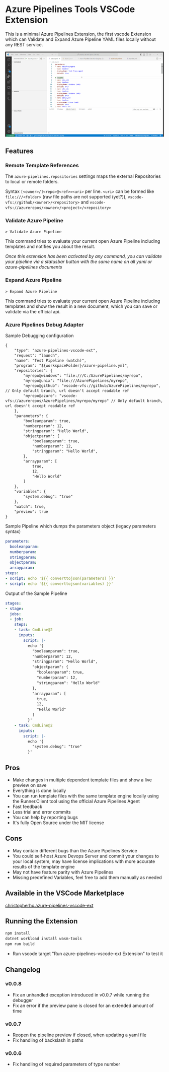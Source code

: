 # Azure Pipelines Tools VSCode Extension

This is a minimal Azure Pipelines Extension, the first vscode Extension which can Validate and Expand Azure Pipeline YAML files locally without any REST service.

![Demo](https://github.com/ChristopherHX/runner.server/blob/main/docs/azure-pipelines/images/demo.gif?raw=true)

## Features

### Remote Template References

The `azure-pipelines.repositories` settings maps the external Repositories to local or remote folders.

Syntax `[<owner>/]<repo>@<ref>=<uri>` per line. `<uri>` can be formed like `file:///<folder>` (raw file paths are not supported (yet?)), `vscode-vfs://github/<owner>/<repository>` and `vscode-vfs://azurerepos/<owner>/<project>/<repository>`

### Validate Azure Pipeline

`> Validate Azure Pipeline`

This command tries to evaluate your current open Azure Pipeline including templates and notifies you about the result.

_Once this extension has been activated by any command, you can validate your pipeline via a statusbar button with the same name on all yaml or azure-pipelines documents_

### Expand Azure Pipeline

`> Expand Azure Pipeline`

This command tries to evaluate your current open Azure Pipeline including templates and show the result in a new document, which you can save or validate via the official api.

### Azure Pipelines Debug Adapter

Sample Debugging configuration
```jsonc
{
    "type": "azure-pipelines-vscode-ext",
    "request": "launch",
    "name": "Test Pipeline (watch)",
    "program": "${workspaceFolder}/azure-pipeline.yml",
    "repositories": {
        "myrepo@windows": "file:///C:/AzurePipelines/myrepo",
        "myrepo@unix": "file:///AzurePipelines/myrepo",
        "myrepo@github": "vscode-vfs://github/AzurePipelines/myrepo", // Only default branch, url doesn't accept readable ref
        "myrepo@azure": "vscode-vfs://azurerepos/AzurePipelines/myrepo/myrepo" // Only default branch, url doesn't accept readable ref
    },
    "parameters": {
        "booleanparam": true,
        "numberparam": 12,
        "stringparam": "Hello World",
        "objectparam": {
            "booleanparam": true,
            "numberparam": 12,
            "stringparam": "Hello World",
        },
        "arrayparam": [
            true,
            12,
            "Hello World"
        ]
    },
    "variables": {
        "system.debug": "true"
    },
    "watch": true,
    "preview": true
}
```

Sample Pipeline which dumps the parameters object (legacy parameters syntax)
```yaml
parameters:
  booleanparam:
  numberparam:
  stringparam:
  objectparam:
  arrayparam:
steps:
- script: echo '${{ converttojson(parameters) }}'
- script: echo '${{ converttojson(variables) }}'
```

Output of the Sample Pipeline
```yaml
stages:
- stage: 
  jobs:
  - job: 
    steps:
    - task: CmdLine@2
      inputs:
        script: |-
          echo '{
            "booleanparam": true,
            "numberparam": 12,
            "stringparam": "Hello World",
            "objectparam": {
              "booleanparam": true,
              "numberparam": 12,
              "stringparam": "Hello World"
            },
            "arrayparam": [
              true,
              12,
              "Hello World"
            ]
          }'
    - task: CmdLine@2
      inputs:
        script: |-
          echo '{
            "system.debug": "true"
          }'
```

## Pros
- Make changes in multiple dependent template files and show a live preview on save
- Everything is done locally
- You can run template files with the same template engine locally using the Runner.Client tool using the official Azure Pipelines Agent
- Fast feedback
- Less trial and error commits
- You can help by reporting bugs
- It's fully Open Source under the MIT license

## Cons
- May contain different bugs than the Azure Pipelines Service
- You could self-host Azure Devops Server and commit your changes to your local system, may have license implications with more accurate results of the template engine
- May not have feature parity with Azure Pipelines
- Missing predefined Variables, feel free to add them manually as needed

## Available in the VSCode Marketplace

[christopherhx.azure-pipelines-vscode-ext](https://marketplace.visualstudio.com/items?itemName=christopherhx.azure-pipelines-vscode-ext)

## Running the Extension

```sh
npm install
dotnet workload install wasm-tools
npm run build
```

- Run vscode target "Run azure-pipelines-vscode-ext Extension" to test it

## Changelog

### v0.0.8

- Fix an unhandled exception introduced in v0.0.7 while running the debugger
- Fix an error if the preview pane is closed for an extended amount of time

### v0.0.7

- Reopen the pipeline preview if closed, when updating a yaml file
- Fix handling of backslash in paths

### v0.0.6
- Fix handling of required parameters of type number